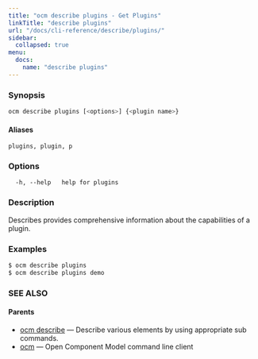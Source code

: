 ```yaml
---
title: "ocm describe plugins - Get Plugins"
linkTitle: "describe plugins"
url: "/docs/cli-reference/describe/plugins/"
sidebar:
  collapsed: true
menu:
  docs:
    name: "describe plugins"
---
```


### Synopsis

```bash
ocm describe plugins [<options>] {<plugin name>}
```

#### Aliases

```text
plugins, plugin, p
```

### Options

```text
  -h, --help   help for plugins
```

### Description

Describes provides comprehensive information about the capabilities of
a plugin.

### Examples

```bash
$ ocm describe plugins
$ ocm describe plugins demo
```

### SEE ALSO

#### Parents

* [ocm describe](ocm_describe.md)	 &mdash; Describe various elements by using appropriate sub commands.
* [ocm](ocm.md)	 &mdash; Open Component Model command line client

